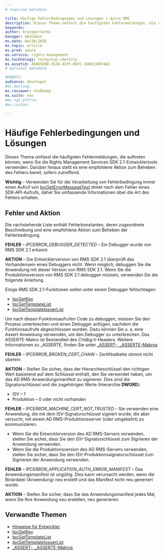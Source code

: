 ```yaml
---
# required metadata

title: Häufige Fehlerbedingungen und Lösungen | Azure RMS
description: Dieses Thema umfasst die häufigsten Fehlermeldungen, die auftreten können, wenn Sie die RMS SDK 2.1-Entwicklertools verwenden.
keywords:
author: bruceperlerms
manager: mbaldwin
ms.date: 04/28/2016
ms.topic: article
ms.prod: azure
ms.service: rights-management
ms.technology: techgroup-identity
ms.assetid: A5B95EB8-3528-4CFF-86FC-166613A5F4A3
# optional metadata

#ROBOTS:
audience: developer
#ms.devlang:
ms.reviewer: shubhamp
ms.suite: ems
#ms.tgt_pltfrm:
#ms.custom:

---
```


# Häufige Fehlerbedingungen und Lösungen
Dieses Thema umfasst die häufigsten Fehlermeldungen, die auftreten können, wenn Sie die Rights Management Services SDK 2.1-Entwicklertools verwenden. Darüber hinaus stellt es eine empfohlene Aktion zum Beheben des Fehlers bereit, sofern zutreffend.

**Wichtig** – Verwenden Sie für die Verarbeitung von Fehlerbedingung immer einen Aufruf von [IpcGetErrorMessageText](/rights-management/sdk/2.1/api/win/functions#msipc_ipcgeterrormessagetext) direkt nach dem Fehler eines SDK-API-Aufrufs, daher Sie umfassende Informationen über die Art des Fehlers erhalten.

 

## Fehler und Aktion ##
Die nachstehende Liste enthält Fehlerkonstanten, deren zugeordnete Beschreibung und eine empfohlene Aktion zum Beheben der Fehlerbedingung.

**FEHLER** – *IPCERROR_DEBUGGER_DETECTED* – Ein Debugger wurde von RMS SDK 2.1 erkannt.

**AKTION** – Die Entwicklerversion von RMS SDK 2.1 überprüft das Vorhandensein eines Debuggers nicht. Wenn möglich, debuggen Sie die Anwendung mit dieser Version von RMS SDK 2.1.
Wenn Sie die Produktionsversion von RMS SDK 2.1 debuggen müssen, verwenden Sie die folgende Anleitung.

Einige RMS SDK 2.1-Funktionen sollen unter einem Debugger fehlschlagen:
- [IpcGetKey</strong>](/rights-management/sdk/2.1/api/win/functions#msipc_ipcgetkey)
- [IpcGetTemplateList](/rights-management/sdk/2.1/api/win/functions#msipc_ipcgettemplatelist)
- [IpcGetTemplateIssuerList](/rights-management/sdk/2.1/api/win/functions#msipc_ipcgettemplateissuerlist)

Um nach diesen Funktionsaufrufen Code zu debuggen, müssen Sie den Prozess unterbrechen und einen Debugger anfügen, nachdem die Funktionsaufrufe abgeschlossen wurden. Dazu können Sie u. a. eine Assert-Anweisung verwenden, um den Debugger zu unterbrechen. Das ASSERTE-Makro ist Bestandteil des *Crtdbg.h*-Headers.
Weitere Informationen zu \_ASSERTE, finden Sie unter [\_ASSERT-, \_ASSERTE-Makros](https://msdn.microsoft.com/en-us/library/ezb1wyez.aspx)

**FEHLER** – *IPCERROR_BROKEN_CERT_CHAIN* – Zertifikatkette stimmt nicht überein.

**AKTION** – Stellen Sie sicher, dass der Hierarchieschlüssel den richtigen Wert basierend auf dem Schlüssel enthält, den Sie verwendet haben, um das AD RMS-Anwendungsmanifest zu signieren.
Dies sind die Signaturschlüssel und die zugehörigen Werte (Hierarchie **DWORD**):
- ISV – 1
- Produktion – 0 oder nicht vorhanden

**FEHLER** – *IPCERROR_MACHINE_CERT_NOT_TRUSTED* – Sie verwenden eine Anwendung, die mit dem ISV-Signaturschlüssel signiert wurde, die aber versucht, mit einem AD RMS-Produktionsserver (oder umgekehrt) zu kommunizieren.

- Wenn Sie die Entwicklerversion des AD RMS-Servers verwenden, stellen Sie sicher, dass Sie den ISV-Signaturschlüssel zum Signieren der Anwendung verwenden.
- Wenn Sie die Produktionsversion des AD RMS-Servers verwenden, stellen Sie sicher, dass Sie den ISV-Produktionssignaturschlüssel zum Signieren der Anwendung verwenden.

**FEHLER** – *IPCERROR_APPLICATION_AUTH_ERROR_MANIFEST* – Das Anwendungsmanifest ist ungültig. Dies kann verursacht werden, wenn die Binärdatei (Anwendung) neu erstellt und das Manifest nicht neu generiert wurde.

**AKTION** – Stellen Sie sicher, dass Sie das Anwendungsmanifest jedes Mal, wenn Sie Ihre Anwendung neu erstellen, neu generieren.

## Verwandte Themen ##
* [Hinweise für Entwickler](developer-notes.md)
* [IpcGetKey](/rights-management/sdk/2.1/api/win/functions#msipc_ipcgetkey)
* [IpcGetTemplateList](/rights-management/sdk/2.1/api/win/functions#msipc_ipcgettemplatelist)
* [IpcGetTemplateIssuerList](/rights-management/sdk/2.1/api/win/functions#msipc_ipcgettemplateissuerlist)
* [\_ASSERT-, \_ASSERTE-Makros](https://msdn.microsoft.com/en-us/library/ezb1wyez.aspx)
 

 


<!--HONumber=Apr16_HO4-->


